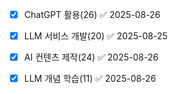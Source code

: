 - [x] ChatGPT 활용(26) ✅ 2025-08-26
- [x] LLM 서비스 개발(20) ✅ 2025-08-25
- [x] AI 컨텐츠 제작(24) ✅ 2025-08-26
- [x] LLM 개념 학습(11) ✅ 2025-08-26

